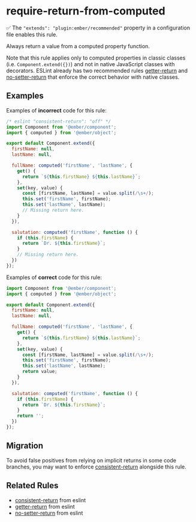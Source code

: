 # require-return-from-computed

:white_check_mark: The `"extends": "plugin:ember/recommended"` property in a configuration file enables this rule.

Always return a value from a computed property function.

Note that this rule applies only to computed properties in classic classes (i.e. `Component.extend({})`) and not in native JavaScript classes with decorators. ESLint already has two recommended rules [getter-return] and [no-setter-return] that enforce the correct behavior with native classes.

## Examples

Examples of **incorrect** code for this rule:

```javascript
/* eslint "consistent-return": "off" */
import Component from '@ember/component';
import { computed } from '@ember/object';

export default Component.extend({
  firstName: null,
  lastName: null,

  fullName: computed('firstName', 'lastName', {
    get() {
      return `${this.firstName} ${this.lastName}`;
    },
    set(key, value) {
      const [firstName, lastName] = value.split(/\s+/);
      this.set('firstName', firstName);
      this.set('lastName', lastName);
      // Missing return here.
    }
  }),

  salutation: computed('firstName', function () {
    if (this.firstName) {
      return `Dr. ${this.firstName}`;
    }
    // Missing return here.
  })
});
```

Examples of **correct** code for this rule:

```javascript
import Component from '@ember/component';
import { computed } from '@ember/object';

export default Component.extend({
  firstName: null,
  lastName: null,

  fullName: computed('firstName', 'lastName', {
    get() {
      return `${this.firstName} ${this.lastName}`;
    },
    set(key, value) {
      const [firstName, lastName] = value.split(/\s+/);
      this.set('firstName', firstName);
      this.set('lastName', lastName);
      return value;
    }
  }),

  salutation: computed('firstName', function () {
    if (this.firstName) {
      return `Dr. ${this.firstName}`;
    }
    return '';
  })
});
```

## Migration

To avoid false positives from relying on implicit returns in some code branches, you may want to enforce [consistent-return] alongside this rule.

## Related Rules

* [consistent-return] from eslint
* [getter-return] from eslint
* [no-setter-return] from eslint

[consistent-return]: https://eslint.org/docs/rules/consistent-return
[getter-return]: https://eslint.org/docs/rules/getter-return
[no-setter-return]: https://eslint.org/docs/rules/no-setter-return
